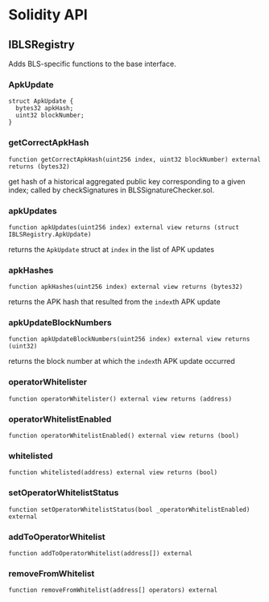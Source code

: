 # Solidity API

## IBLSRegistry

Adds BLS-specific functions to the base interface.

### ApkUpdate

```solidity
struct ApkUpdate {
  bytes32 apkHash;
  uint32 blockNumber;
}
```

### getCorrectApkHash

```solidity
function getCorrectApkHash(uint256 index, uint32 blockNumber) external returns (bytes32)
```

get hash of a historical aggregated public key corresponding to a given index;
called by checkSignatures in BLSSignatureChecker.sol.

### apkUpdates

```solidity
function apkUpdates(uint256 index) external view returns (struct IBLSRegistry.ApkUpdate)
```

returns the `ApkUpdate` struct at `index` in the list of APK updates

### apkHashes

```solidity
function apkHashes(uint256 index) external view returns (bytes32)
```

returns the APK hash that resulted from the `index`th APK update

### apkUpdateBlockNumbers

```solidity
function apkUpdateBlockNumbers(uint256 index) external view returns (uint32)
```

returns the block number at which the `index`th APK update occurred

### operatorWhitelister

```solidity
function operatorWhitelister() external view returns (address)
```

### operatorWhitelistEnabled

```solidity
function operatorWhitelistEnabled() external view returns (bool)
```

### whitelisted

```solidity
function whitelisted(address) external view returns (bool)
```

### setOperatorWhitelistStatus

```solidity
function setOperatorWhitelistStatus(bool _operatorWhitelistEnabled) external
```

### addToOperatorWhitelist

```solidity
function addToOperatorWhitelist(address[]) external
```

### removeFromWhitelist

```solidity
function removeFromWhitelist(address[] operators) external
```


